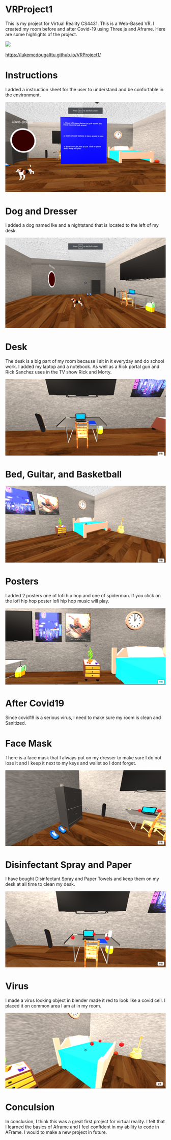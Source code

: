 # VRProject1

This is my project for Virtual Reality CS4431. This is a Web-Based VR. I created my room before and after Covid-19 using Three.js and Aframe. Here are some highlights of the project.


[![](http://img.youtube.com/vi/W-xD1b6vwOQ/0.jpg)](http://www.youtube.com/watch?v=W-xD1b6vwOQ "")



https://lukemcdougalttu.github.io/VRProject1/
# Instructions 

I added a instruction sheet for the user to understand and be confortable in the environment. 

![](Images/Instructions.png)

# Dog and Dresser

I added a dog named Ike and a nightstand that is located to the left of my desk.

![](Images/Dog.png)

# Desk

The desk is a big part of my room because I sit in it everyday and do school work. I added my laptop and a notebook. As well as a Rick portal gun and Rick Sanchez uses in the TV show Rick and Morty.

![](Images/Desk.png)

# Bed, Guitar, and Basketball

![](Images/Bed.png)

# Posters

I added 2 posters one of lofi hip hop and one of spiderman. If you click on the lofi hip hop poster lofi hip hop music will play. 

![](Images/Posters.png)

# After Covid19

Since covid19 is a serious virus, I need to make sure my room is clean and Sanitized. 


# Face Mask

There is a face mask that I always put on my dresser to make sure I do not lose it and I keep it next to my keys and wallet so I dont forget.

![](Images/FaceMask%20(2).png)


# Disinfectant Spray and Paper 

I have bought Disinfectant Spray and Paper Towels and keep them on my desk at all time to clean my desk. 

![](Images/VirusDesk.png)

# Virus 

I made a virus looking object in blender made it red to look like a covid cell. I placed it on common area I am at in my room.

![](Images/VirusBed.png)

# Conculsion

In conclusion, I think this was a great first project for virtual reality. I felt that I learned the basics of Aframe and I feel confident in my ability to code in AFrame. I would to make a new project in future. 

